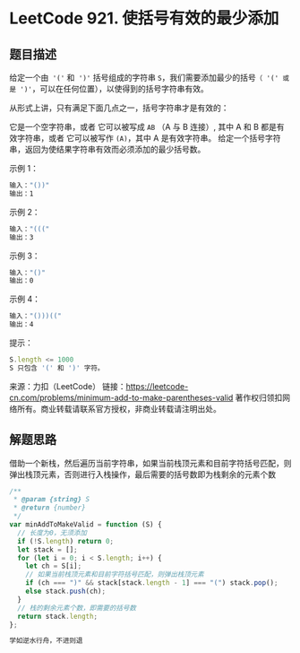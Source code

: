 # LeetCode 921. 使括号有效的最少添加

## 题目描述

给定一个由` '('` 和` ')'` 括号组成的字符串 `S`，我们需要添加最少的括号`（ '(' 或是 ')'`，可以在任何位置），以使得到的括号字符串有效。

从形式上讲，只有满足下面几点之一，括号字符串才是有效的：

它是一个空字符串，或者
它可以被写成 `AB` （A 与 B 连接）, 其中 A 和 B 都是有效字符串，或者
它可以被写作 `(A)`，其中 A 是有效字符串。
给定一个括号字符串，返回为使结果字符串有效而必须添加的最少括号数。

示例 1：

```javascript
输入："())"
输出：1
```

示例 2：

```javascript
输入："((("
输出：3
```

示例 3：

```javascript
输入："()"
输出：0
```

示例 4：

```javascript
输入："()))(("
输出：4
```

提示：

```javascript
S.length <= 1000
S 只包含 '(' 和 ')' 字符。
```

来源：力扣（LeetCode）
链接：https://leetcode-cn.com/problems/minimum-add-to-make-parentheses-valid
著作权归领扣网络所有。商业转载请联系官方授权，非商业转载请注明出处。

## 解题思路

借助一个新栈，然后遍历当前字符串，如果当前栈顶元素和目前字符括号匹配，则弹出栈顶元素，否则进行入栈操作，最后需要的括号数即为栈剩余的元素个数

```javascript
/**
 * @param {string} S
 * @return {number}
 */
var minAddToMakeValid = function (S) {
  // 长度为0，无须添加
  if (!S.length) return 0;
  let stack = [];
  for (let i = 0; i < S.length; i++) {
    let ch = S[i];
    // 如果当前栈顶元素和目前字符括号匹配，则弹出栈顶元素
    if (ch === ")" && stack[stack.length - 1] === "(") stack.pop();
    else stack.push(ch);
  }
  // 栈的剩余元素个数，即需要的括号数
  return stack.length;
};
```

```javascript
学如逆水行舟，不进则退
```
